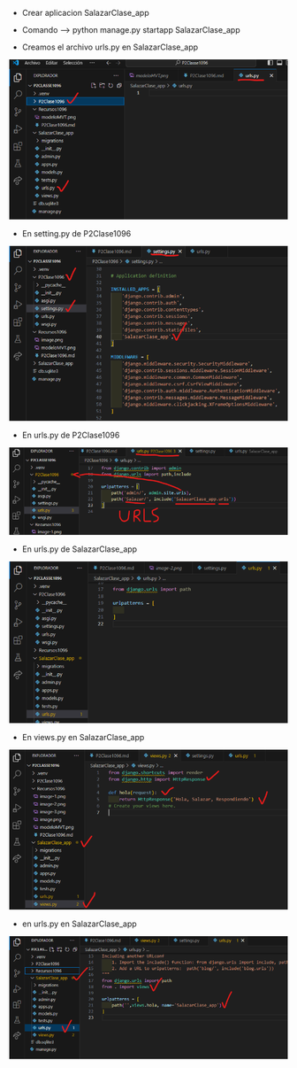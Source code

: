 - Crear aplicacion SalazarClase_app

- Comando -->  python manage.py startapp SalazarClase_app

- Creamos el archivo urls.py en SalazarClase_app

![alt text](image.png)

- En setting.py de P2Clase1096

![alt text](image-1.png)

- En urls.py de P2Clase1096

![alt text](image-2.png)

- En urls.py de SalazarClase_app

![alt text](image-3.png)

- En views.py en SalazarClase_app

![alt text](image-4.png)

- en urls.py en SalazarClase_app

![alt text](image-5.png)